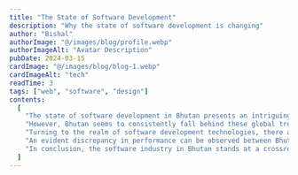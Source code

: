 ```yaml
---
title: "The State of Software Development"
description: "Why the state of software development is changing"
author: "Bishal"
authorImage: "@/images/blog/profile.webp"
authorImageAlt: "Avatar Description"
pubDate: 2024-03-15
cardImage: "@/images/blog/blog-1.webp"
cardImageAlt: "tech"
readTime: 3
tags: ["web", "software", "design"]
contents:
  [
    "The state of software development in Bhutan presents an intriguing paradox. While the country's technological needs and aspirations continue to evolve, its software industry appears stagnant. Although relatively nascent, the Bhutanese software sector lags behind the rapid pace of global technological advancements. Reflecting on the broader context, the global software industry has undergone significant transformations over the years, marked by pivotal moments such as the dot-com bubble of the 90s, the advent of the iPhone and the subsequent app revolution in the early 2010s, the emergence of cryptocurrency and web3 trends in the 2020s, and the current focus on AI-driven innovation.",
    "However, Bhutan seems to consistently fall behind these global trends. While it's not imperative for Bhutan to constantly chase every hype train, it's essential to seize opportunities at the right time, rather than arriving late to the party after the market has already shifted or crashed. Instead of adopting a defeatist mindset due to its small size, Bhutan should embrace its uniqueness as a competitive advantage, fostering a culture of innovation and adaptability.",
    "Turning to the realm of software development technologies, there appears to be a prevailing attitude among Bhutanese engineers and developers of sticking to familiar tools and methodologies learned in college. While familiarity with certain technologies is important, complacency stifles growth and innovation. It's crucial for professionals in the field to continuously update their skills and explore new tools and techniques. Failure to do so risks obsolescence, as user needs and technological landscapes evolve rapidly.",
    "An evident discrepancy in performance can be observed between Bhutanese government websites and their international counterparts. Despite having access to the same resources and tools, Bhutanese developers often produce subpar products compared to global standards. This highlights the importance of not just meeting the minimum requirements of a project but striving for excellence and innovation in every endeavor.",
    "In conclusion, the software industry in Bhutan stands at a crossroads, poised for transformation and growth. By embracing a forward-thinking mindset, fostering innovation, and continuously evolving skill sets, Bhutan can position itself as a competitive player in the global software arena.",
  ]
---
```

